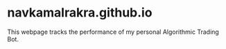 # navkamalrakra.github.io
This webpage tracks the performance of my personal Algorithmic Trading Bot. 
